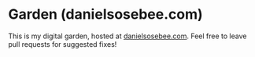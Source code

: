 # Garden (danielsosebee.com)

This is my digital garden, hosted at [danielsosebee.com](https://danielsosebee.com). Feel free to leave pull requests for suggested fixes!
